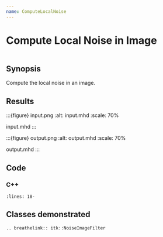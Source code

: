 ```yaml
---
name: ComputeLocalNoise
---
```


# Compute Local Noise in Image

```{index} single: NoiseImageFilter pair: local; noise
```

## Synopsis

Compute the local noise in an image.

## Results

:::{figure} input.png
:alt: input.mhd
:scale: 70%

input.mhd
:::

:::{figure} output.png
:alt: output.mhd
:scale: 70%

output.mhd
:::

## Code

### C++

```{literalinclude} Code.cxx
:lines: 18-
```

## Classes demonstrated

```{eval-rst}
.. breathelink:: itk::NoiseImageFilter
```
